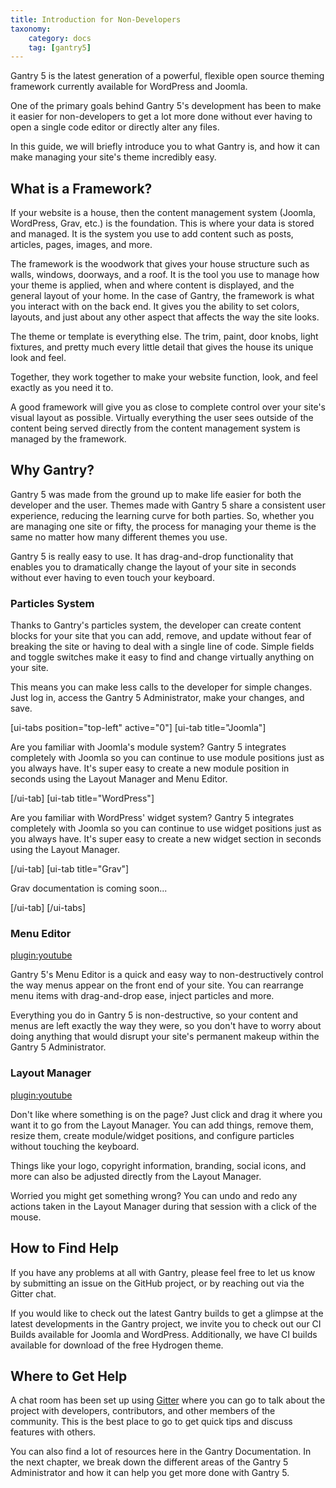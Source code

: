 ```yaml
---
title: Introduction for Non-Developers
taxonomy:
    category: docs
    tag: [gantry5]
---
```


Gantry 5 is the latest generation of a powerful, flexible open source theming framework currently available for WordPress and Joomla. 

One of the primary goals behind Gantry 5's development has been to make it easier for non-developers to get a lot more done without ever having to open a single code editor or directly alter any files.

In this guide, we will briefly introduce you to what Gantry is, and how it can make managing your site's theme incredibly easy.

## What is a Framework?

If your website is a house, then the content management system (Joomla, WordPress, Grav, etc.) is the foundation. This is where your data is stored and managed. It is the system you use to add content such as posts, articles, pages, images, and more.

The framework is the woodwork that gives your house structure such as walls, windows, doorways, and a roof. It is the tool you use to manage how your theme is applied, when and where content is displayed, and the general layout of your home. In the case of Gantry, the framework is what you interact with on the back end. It gives you the ability to set colors, layouts, and just about any other aspect that affects the way the site looks.

The theme or template is everything else. The trim, paint, door knobs, light fixtures, and pretty much every little detail that gives the house its unique look and feel.

Together, they work together to make your website function, look, and feel exactly as you need it to.

A good framework will give you as close to complete control over your site's visual layout as possible. Virtually everything the user sees outside of the content being served directly from the content management system is managed by the framework.

## Why Gantry?

Gantry 5 was made from the ground up to make life easier for both the developer and the user. Themes made with Gantry 5 share a consistent user experience, reducing the learning curve for both parties. So, whether you are managing one site or fifty, the process for managing your theme is the same no matter how many different themes you use.

Gantry 5 is really easy to use. It has drag-and-drop functionality that enables you to dramatically change the layout of your site in seconds without ever having to even touch your keyboard.

### Particles System

Thanks to Gantry's particles system, the developer can create content blocks for your site that you can add, remove, and update without fear of breaking the site or having to deal with a single line of code. Simple fields and toggle switches make it easy to find and change virtually anything on your site.

This means you can make less calls to the developer for simple changes. Just log in, access the Gantry 5 Administrator, make your changes, and save.

[ui-tabs position="top-left" active="0"]
[ui-tab title="Joomla"]

Are you familiar with Joomla's module system? Gantry 5 integrates completely with Joomla so you can continue to use module positions just as you always have. It's super easy to create a new module position in seconds using the Layout Manager and Menu Editor.

[/ui-tab]
[ui-tab title="WordPress"]

Are you familiar with WordPress' widget system? Gantry 5 integrates completely with Joomla so you can continue to use widget positions just as you always have. It's super easy to create a new widget section in seconds using the Layout Manager.

[/ui-tab]
[ui-tab title="Grav"]

Grav documentation is coming soon...

[/ui-tab]
[/ui-tabs]

### Menu Editor

[plugin:youtube](https://www.youtube.com/watch?v=Ny0KgUz5JH8)

Gantry 5's Menu Editor is a quick and easy way to non-destructively control the way menus appear on the front end of your site. You can rearrange menu items with drag-and-drop ease, inject particles and more.

Everything you do in Gantry 5 is non-destructive, so your content and menus are left exactly the way they were, so you don't have to worry about doing anything that would disrupt your site's permanent makeup within the Gantry 5 Administrator. 

### Layout Manager

[plugin:youtube](https://www.youtube.com/watch?v=DN_U_W7LT_c)

Don't like where something is on the page? Just click and drag it where you want it to go from the Layout Manager. You can add things, remove them, resize them, create module/widget positions, and configure particles without touching the keyboard. 

Things like your logo, copyright information, branding, social icons, and more can also be adjusted directly from the Layout Manager. 

Worried you might get something wrong? You can undo and redo any actions taken in the Layout Manager during that session with a click of the mouse.

## How to Find Help

If you have any problems at all with Gantry, please feel free to let us know by submitting an issue on the GitHub project, or by reaching out via the Gitter chat.

If you would like to check out the latest Gantry builds to get a glimpse at the latest developments in the Gantry project, we invite you to check out our CI Builds available for Joomla and WordPress. Additionally, we have CI builds available for download of the free Hydrogen theme.

## Where to Get Help

A chat room has been set up using [Gitter](https://gitter.im/gantry/gantry5) where you can go to talk about the project with developers, contributors, and other members of the community. This is the best place to go to get quick tips and discuss features with others.

You can also find a lot of resources here in the Gantry Documentation. In the next chapter, we break down the different areas of the Gantry 5 Administrator and how it can help you get more done with Gantry 5.